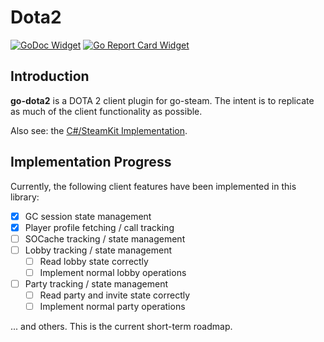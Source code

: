 # Dota2

[![GoDoc Widget]][GoDoc] [![Go Report Card Widget]][Go Report Card]

[GoDoc]: https://godoc.org/github.com/paralin/go-dota2
[GoDoc Widget]: https://godoc.org/github.com/paralin/go-dota2
[Go Report Card Widget]: https://goreportcard.com/badge/github.com/paralin/go-dota2
[Go Report Card]: https://goreportcard.com/report/github.com/paralin/go-dota2

## Introduction

**go-dota2** is a DOTA 2 client plugin for go-steam. The intent is to replicate as much of the client functionality as possible.

Also see: the [C#/SteamKit Implementation](https://github.com/paralin/Dota2).

## Implementation Progress

Currently, the following client features have been implemented in this library:

 - [x] GC session state management
 - [x] Player profile fetching / call tracking
 - [ ] SOCache tracking / state management
 - [ ] Lobby tracking / state management
    - [ ] Read lobby state correctly
    - [ ] Implement normal lobby operations
 - [ ] Party tracking / state management
    - [ ] Read party and invite state correctly
    - [ ] Implement normal party operations

... and others. This is the current short-term roadmap.

